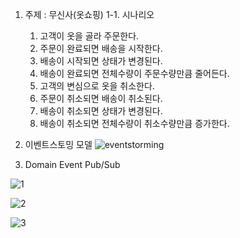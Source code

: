 1. 주제 : 무신사(옷쇼핑)
1-1. 시나리오
   1. 고객이 옷을 골라 주문한다.
   2. 주문이 완료되면 배송을 시작한다.
   3. 배송이 시작되면 상태가 변경된다.
   4. 배송이 완료되면 전체수량이 주문수량만큼 줄어든다.
   5. 고객의 변심으로 옷을 취소한다.
   6. 주문이 취소되면 배송이 취소된다.
   7. 배송이 취소되면 상태가 변경된다.
   8. 배송이 취소되면 전체수량이 취소수량만큼 증가한다.

2. 이벤트스토밍 모델
![eventstorming](https://github.com/yoo-hyungi/musinsayoo2/assets/149982799/5472468b-3cd0-4017-b2e9-677042707079)

3. Domain Event Pub/Sub

![1](https://github.com/yoo-hyungi/musinsayoo2/assets/149982799/fabbe312-9ca5-4bb4-a570-ed02b4362000)

![2](https://github.com/yoo-hyungi/musinsayoo2/assets/149982799/32a40182-7255-4000-b2a1-9a98b56a4e1a)

![3](https://github.com/yoo-hyungi/musinsayoo2/assets/149982799/ab0921a7-b7f4-4581-a40a-78225d528af2)
